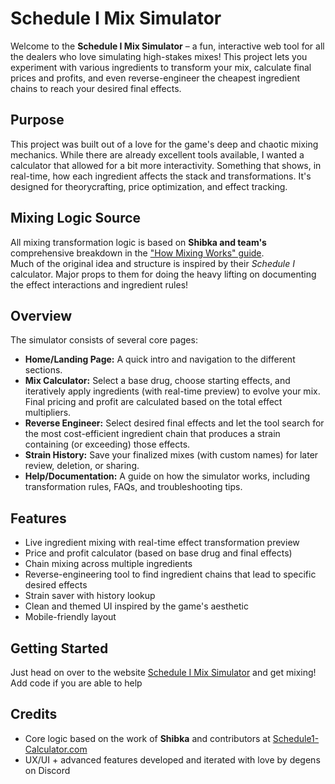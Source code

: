 # Schedule I Mix Simulator

Welcome to the **Schedule I Mix Simulator** – a fun, interactive web tool for all the dealers who love simulating high-stakes mixes! This project lets you experiment with various ingredients to transform your mix, calculate final prices and profits, and even reverse-engineer the cheapest ingredient chains to reach your desired final effects.

## Purpose

This project was built out of a love for the game's deep and chaotic mixing mechanics. While there are already excellent tools available, I wanted a calculator that allowed for a bit more interactivity. Something that shows, in real-time, how each ingredient affects the stack and transformations. It's designed for theorycrafting, price optimization, and effect tracking.

## Mixing Logic Source

All mixing transformation logic is based on **Shibka and team's** comprehensive breakdown in the ["How Mixing Works" guide](https://schedule1-calculator.com/howitworks).  
Much of the original idea and structure is inspired by their *Schedule I* calculator. Major props to them for doing the heavy lifting on documenting the effect interactions and ingredient rules!

## Overview

The simulator consists of several core pages:

- **Home/Landing Page:** A quick intro and navigation to the different sections.
- **Mix Calculator:** Select a base drug, choose starting effects, and iteratively apply ingredients (with real-time preview) to evolve your mix. Final pricing and profit are calculated based on the total effect multipliers.
- **Reverse Engineer:** Select desired final effects and let the tool search for the most cost-efficient ingredient chain that produces a strain containing (or exceeding) those effects.
- **Strain History:** Save your finalized mixes (with custom names) for later review, deletion, or sharing.
- **Help/Documentation:** A guide on how the simulator works, including transformation rules, FAQs, and troubleshooting tips.

## Features

- Live ingredient mixing with real-time effect transformation preview
- Price and profit calculator (based on base drug and final effects)
- Chain mixing across multiple ingredients
- Reverse-engineering tool to find ingredient chains that lead to specific desired effects
- Strain saver with history lookup
- Clean and themed UI inspired by the game's aesthetic
- Mobile-friendly layout

## Getting Started

Just head on over to the website [Schedule I Mix Simulator](https://www.s1sim.com/) and get mixing!  Add code if you are able to help

## Credits

- Core logic based on the work of **Shibka** and contributors at [Schedule1-Calculator.com](https://schedule1-calculator.com/)
- UX/UI + advanced features developed and iterated with love by degens on Discord
